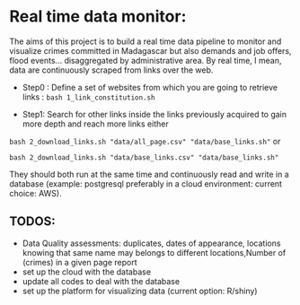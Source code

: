 # Real time data monitor:

The aims of this project is to build a real time data pipeline to monitor and visualize crimes committed in Madagascar but also demands and job offers, flood events... disaggregated by administrative area. By real time, I mean, data are continuously scraped from links over the web.


* Step0 : Define a set of websites from which you are going to retrieve links : `bash 1_link_constitution.sh`

* Step1: Search for other links inside the links previously acquired to gain more depth and reach more links either

`bash 2_download_links.sh "data/all_page.csv" "data/base_links.sh"`  or

`bash 2_download_links.sh "data/base_links.csv" "data/base_links.sh"`

They should both run at the same time and  continuously read and write in a database (example: postgresql preferably in a cloud environment: current choice: AWS).

## TODOS:

* Data Quality assessments: duplicates, dates of appearance, locations knowing that same name may belongs to different locations,Number of (crimes) in a given page report
* set up the cloud with the database
* update all codes to deal with the database
* set up the platform for visualizing data (current option: R/shiny)

